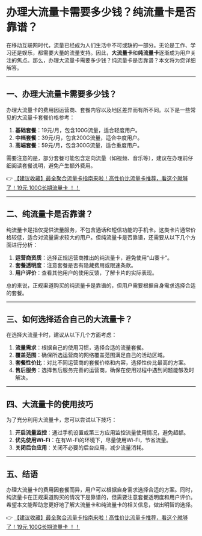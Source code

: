 # 办理大流量卡需要多少钱？纯流量卡是否靠谱？

在移动互联网时代，流量已经成为人们生活中不可或缺的一部分。无论是工作、学习还是娱乐，都需要大量的流量支持。因此，**大流量卡**和**纯流量卡**逐渐成为用户关注的焦点。那么，办理大流量卡需要多少钱？纯流量卡是否靠谱？本文将为您详细解答。

---

## 一、办理大流量卡需要多少钱？

办理大流量卡的费用因运营商、套餐内容以及地区差异而有所不同。以下是一些常见的大流量卡套餐价格参考：

1. **基础套餐**：19元/月，包含100G流量，适合轻度用户。
2. **中档套餐**：39元/月，包含200G流量，适合中度用户。
3. **高端套餐**：59元/月，包含300G流量，适合重度用户。

需要注意的是，部分套餐可能包含定向流量（如视频、音乐等），建议在办理前仔细阅读套餐说明，避免产生额外费用。

👉 [【建议收藏】最全聚合流量卡指南来啦！高性价比流量卡推荐，看这个就够了！19元 100G长期流量卡 ！！](https://bit.ly/Liuliangka)

---

## 二、纯流量卡是否靠谱？

纯流量卡是指仅提供流量服务，不包含通话和短信功能的手机卡。这类卡片通常价格较低，适合对流量需求较大的用户。但纯流量卡是否靠谱，还需要从以下几个方面进行分析：

1. **运营商资质**：选择正规运营商推出的纯流量卡，避免使用“山寨卡”。
2. **套餐透明度**：注意套餐是否有隐藏费用或限速条款。
3. **用户评价**：查看其他用户的使用反馈，了解卡片的实际表现。

总的来说，正规渠道购买的纯流量卡是靠谱的，但用户需要根据自身需求选择合适的套餐。

---

## 三、如何选择适合自己的大流量卡？

在选择大流量卡时，建议从以下几个方面考虑：

1. **流量需求**：根据自己的使用习惯，选择合适的流量套餐。
2. **覆盖范围**：确保所选运营商的网络覆盖范围满足自己的活动区域。
3. **套餐性价比**：对比不同运营商的套餐价格和内容，选择性价比最高的方案。
4. **售后服务**：选择售后服务完善的运营商，确保在使用过程中遇到问题能够及时解决。

---

## 四、大流量卡的使用技巧

为了充分利用大流量卡，您可以尝试以下技巧：

1. **开启流量监控**：通过手机设置或第三方应用监控流量使用情况，避免超额。
2. **优先使用Wi-Fi**：在有Wi-Fi的环境下，尽量使用Wi-Fi，节省流量。
3. **关闭后台应用**：关闭不必要的后台应用，减少流量消耗。

---

## 五、结语

办理大流量卡的费用因套餐而异，用户可以根据自身需求选择合适的方案。同时，纯流量卡在正规渠道购买的情况下是靠谱的，但需要注意套餐透明度和用户评价。希望本文能帮助您更好地了解大流量卡和纯流量卡的相关信息，做出明智的选择。

👉 [【建议收藏】最全聚合流量卡指南来啦！高性价比流量卡推荐，看这个就够了！19元 100G长期流量卡 ！！](https://bit.ly/Liuliangka)